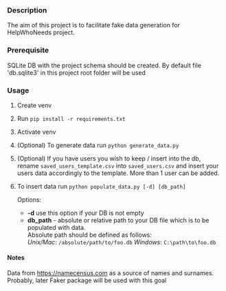 ### Description
The aim of this project is to facilitate fake data generation for HelpWhoNeeds project.

### Prerequisite  
SQLite DB with the project schema should be created.
By default file 'db.sqlite3' in this project root folder will be used

### Usage
1. Create venv
2. Run `pip install -r requirements.txt`
3. Activate venv
4. (Optional) To generate data run `python generate_data.py`
5. (Optional) If you have users you wish to keep / insert into the db, 
rename `saved_users_template.csv` into `saved_users.csv` and insert your users data accordingly to the template.
   More than 1 user can be added.
6. To insert data run 
   ```python populate_data.py [-d] [db_path]```
   
    Options:
    * **-d** use this option if your DB is not empty 
    * **db_path** - absolute or relative path to your DB file which is to be populated with data.  
         Absolute path should be defined as follows:  
         _Unix/Mac_: `/absolute/path/to/foo.db`
         _Windows_: `C:\path\to\foo.db`

#### Notes  
Data from https://namecensus.com as a source of names and surnames.
Probably, later Faker package will be used with this goal 
